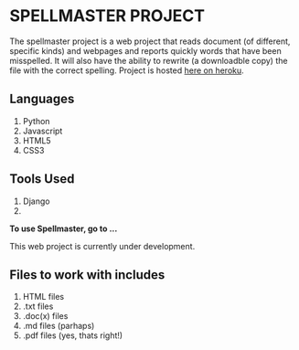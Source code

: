 # SPELLMASTER PROJECT

The spellmaster project is a web project that reads document (of different, specific kinds) and webpages and reports quickly words that have been misspelled. It will also have the ability to rewrite (a downloadble copy) the file with the correct spelling. Project is hosted [here on heroku](https://theibrahim.herokuapp.com).

## Languages
1. Python
2. Javascript
3. HTML5
4. CSS3

## Tools Used
1. Django
2. 


**To use Spellmaster, go to ...**

This web project is currently under development. 

## Files to work with includes
1. HTML files
2. .txt files
3. .doc(x) files
3. .md files (parhaps)
5. .pdf files (yes, thats right!)
